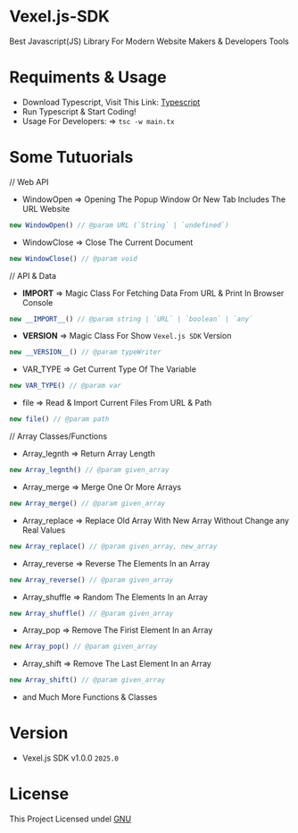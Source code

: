 # Vexel.js-SDK
Best Javascript(JS) Library For Modern Website Makers &amp; Developers Tools

# Requiments & Usage
- Download Typescript, Visit This Link: [Typescript](https://www.typescriptlang.org/)
- Run Typescript & Start Coding!
- Usage For Developers: => ```tsc -w main.tx ```

# Some Tutuorials
// Web API
- WindowOpen => Opening The Popup Window Or New Tab Includes The URL Website
```Javascript
new WindowOpen() // @param URL (`String` | `undefined`)
```
- WindowClose => Close The Current Document
```Javascript
new WindowClose() // @param void
```
// API & Data
- __IMPORT__ => Magic Class For Fetching Data From URL & Print In Browser Console
```Javascript
new __IMPORT__() // @param string | `URL` | `boolean` | `any`
```
- __VERSION__ => Magic Class For Show `Vexel.js SDK` Version
```Javascript
new __VERSION__() // @param typeWriter
```
- VAR_TYPE => Get Current Type Of The Variable
```Javascript
new VAR_TYPE() // @param var
```
- file => Read & Import Current Files From URL & Path
```Javascript
new file() // @param path
```
// Array Classes/Functions
- Array_legnth => Return Array Length
```Javascript
new Array_legnth() // @param given_array
```
- Array_merge => Merge One Or More Arrays
```Javascript
new Array_merge() // @param given_array
```
- Array_replace => Replace Old Array With New Array Without Change any Real Values
```Javascript
new Array_replace() // @param given_array, new_array
```
- Array_reverse => Reverse The Elements In an Array
```Javascript
new Array_reverse() // @param given_array
```
- Array_shuffle => Random The Elements In an Array
```Javascript
new Array_shuffle() // @param given_array
```
- Array_pop => Remove The Firist Element In an Array
```Javascript
new Array_pop() // @param given_array
```
- Array_shift => Remove The Last Element In an Array
```Javascript
new Array_shift() // @param given_array
```
- and Much More Functions & Classes

# Version
- Vexel.js SDK v1.0.0 `2025.0`

# License
This Project Licensed undel [GNU](https://github.com/Vexel-Inc/Vexel.js-SDK/blob/main/LICENSE)
